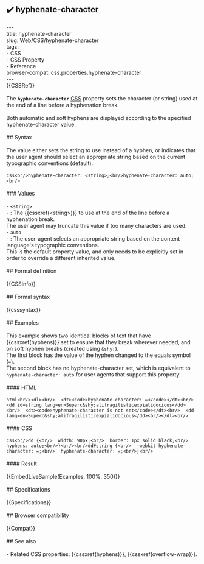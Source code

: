 ## ✔️ hyphenate-character 
 ---<br/>title: hyphenate-character<br/>slug: Web/CSS/hyphenate-character<br/>tags:<br/>  - CSS<br/>  - CSS Property<br/>  - Reference<br/>browser-compat: css.properties.hyphenate-character<br/>---<br/>{{CSSRef}}<br/><br/>The **`hyphenate-character`** [CSS](/en-US/docs/Web/CSS) property sets the character (or string) used at the end of a line before a hyphenation break.<br/><br/>Both automatic and soft hyphens are displayed according to the specified hyphenate-character value.<br/><br/>## Syntax<br/><br/>The value either sets the string to use instead of a hyphen, or indicates that the user agent should select an appropriate string based on the current typographic conventions (default).<br/><br/>```css<br/>hyphenate-character: <string>;<br/>hyphenate-character: auto;<br/>```<br/><br/>### Values<br/><br/>- `<string>`<br/>  - : The {{cssxref(&lt;string&gt;)}} to use at the end of the line before a hyphenation break.<br/>    The user agent may truncate this value if too many characters are used.<br/>- `auto`<br/>  - : The user-agent selects an appropriate string based on the content language's typographic conventions.<br/>    This is the default property value, and only needs to be explicitly set in order to override a different inherited value.<br/><br/>## Formal definition<br/><br/>{{CSSInfo}}<br/><br/>## Formal syntax<br/><br/>{{csssyntax}}<br/><br/>## Examples<br/><br/>This example shows two identical blocks of text that have {{cssxref(hyphens)}} set to ensure that they break wherever needed, and on soft hyphen breaks (created using `&shy;`).<br/>The first block has the value of the hyphen changed to the equals symbol (`=`).<br/>The second block has no hyphenate-character set, which is equivalent to `hyphenate-character: auto` for user agents that support this property.<br/><br/>#### HTML<br/><br/>```html<br/><dl><br/>  <dt><code>hyphenate-character: =</code></dt><br/>  <dd id=string lang=en>Superc&shy;alifragilisticexpialidocious</dd><br/>  <dt><code>hyphenate-character is not set</code></dt><br/>  <dd lang=en>Superc&shy;alifragilisticexpialidocious</dd><br/></dl><br/>```<br/><br/>#### CSS<br/><br/>```css<br/>dd {<br/>  width: 90px;<br/>  border: 1px solid black;<br/>  hyphens: auto;<br/>}<br/><br/>dd#string {<br/>  -webkit-hyphenate-character: =;<br/>  hyphenate-character: =;<br/>}<br/>```<br/><br/>#### Result<br/><br/>{{EmbedLiveSample(Examples, 100%, 350)}}<br/><br/>## Specifications<br/><br/>{{Specifications}}<br/><br/>## Browser compatibility<br/><br/>{{Compat}}<br/><br/>## See also<br/><br/>- Related CSS properties: {{cssxref(hyphens)}}, {{cssxref(overflow-wrap)}}.<br/>